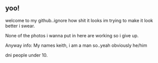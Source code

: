 ## yoo!
welcome to my github..ignore how shit it looks im trying to make it look better i swear.

None of the photos i wanna put in here are working so i give up.

Anyway info: My names keith, i am a man so..yeah obviously he/him

dni people under 10. 
